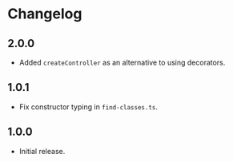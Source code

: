 # Changelog

## 2.0.0

* Added `createController` as an alternative to using decorators.

## 1.0.1

* Fix constructor typing in `find-classes.ts`.

## 1.0.0

* Initial release.
